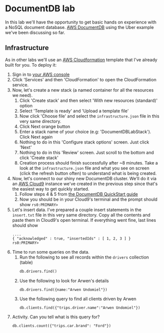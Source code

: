 # DocumentDB lab
In this lab we'll have the opportunity to get basic hands on experience with a NoSQL document database. [AWS DocumentDB](https://aws.amazon.com/documentdb/) using the Uber example we've been discussing so far.

## Infrastructure
As in other labs we'll use an [AWS Cloudformation](https://aws.amazon.com/cloudformation/) template that I've already built for you. To deploy it:

1. Sign in to [your AWS console](https://aws.amazon.com/console/)
1. Click 'Services' and then 'CloudFormation' to open the CloudFormation service.
1. Now, let's create a new stack (a named container for all the resources we need).
   1. Click 'Create stack' and then select 'With new resources (standard)' option
   1. Select 'Template is ready' and 'Upload a template file'
   1. Now click 'Choose file' and select the `infrastructure.json` file in this very same directory.
   1. Click Next orange button
   1. Enter a stack name of your choice (e.g: 'DocumentDBLabStack'). Click Next again
   1. Nothing to do in this 'Configure stack options' screen. Just click 'Next'
   1. Nothing to do in this 'Review' screen. Just scroll to the bottom and click 'Create stack'
   1. Creation process should finish successfully after ~8 minutes. Take a look at the `infrastructure.json` file and what you see on screen (click the refresh button often) to understand what is being created.
1. Now, let's connect to our shiny new DocumentDB cluster. We'll do it via an [AWS Cloud9](https://aws.amazon.com/cloud9/) instance we've created in the previous step since that's the easiest way to get quickly started.
   1. Follow steps 4 & 5 from [the DocumentDB QuickStart guide](https://docs.aws.amazon.com/documentdb/latest/developerguide/get-started-guide.html#cloud9-mongoshell)
   1. Now you should be in your Cloud9's terminal and the prompt should show `rs0:PRIMARY>`
1. Let's insert data. I've prepared a couple insert statements in the `insert.txt` file in this very same directory. Copy all the contents and paste them in Cloud9's open terminal. If everything went fine, last lines should show 
   ```
   ....
   { "acknowledged" : true, "insertedIds" : [ 1, 2, 3 ] }
   rs0:PRIMARY> 
   ```
1. Time to run some queries on the data.
   1. Run the following to see all records within the `drivers` collection (table)
      ```sql
      db.drivers.find()
      ```
   1. Use the following to look for Arwen's details
       ```
      db.drivers.find({name:"Arwen Undomiel"})
      ```
   1. Use the following query to find all clients driven by Arwen
      ```
      db.clients.find({"trips.driver.name":"Arwen Undomiel"})
      ```
1. Activity. Can you tell what is this query for?
      ```
      db.clients.count({"trips.car.brand": "Ford"})
      ```
